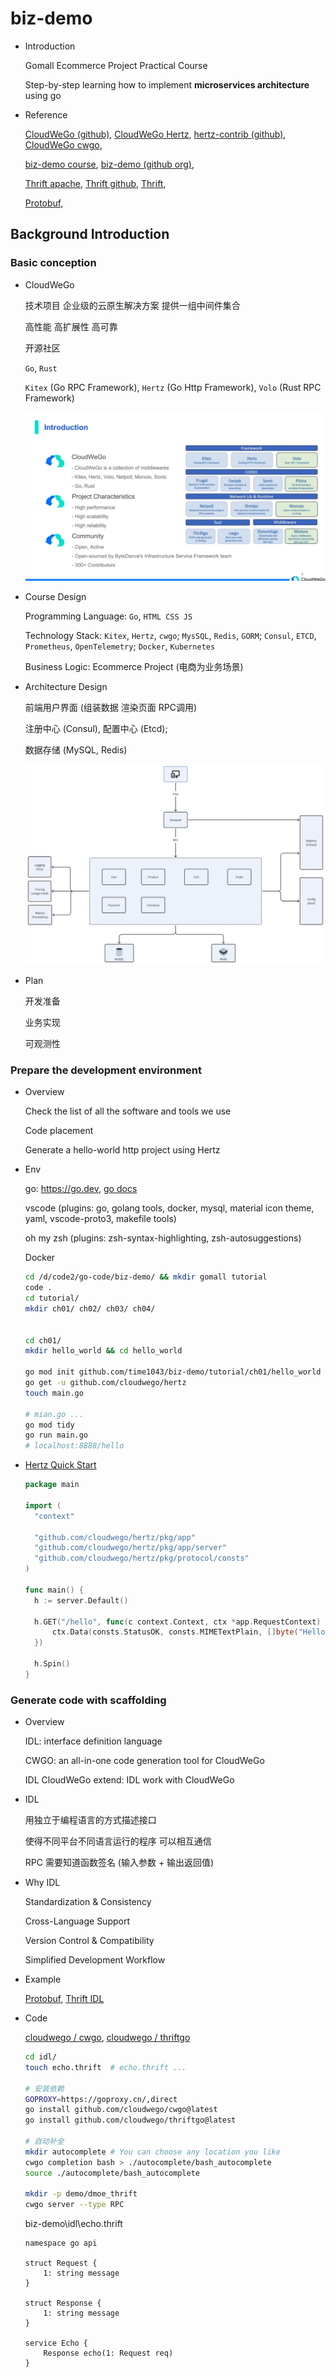 # biz-demo

- Introduction

  Gomall Ecommerce Project Practical Course

  Step-by-step learning how to implement **microservices architecture** using go



- Reference

  [CloudWeGo (github)](https://github.com/cloudwego), [CloudWeGo Hertz](https://www.cloudwego.io/docs/hertz/), [hertz-contrib (github)](https://github.com/hertz-contrib), [CloudWeGo cwgo](https://www.cloudwego.io/docs/cwgo/tutorials/auto-completion/), 
  
  [biz-demo course](https://www.bilibili.com/video/BV1bf421o7NM/?), [biz-demo (github org)](https://github.com/cloudwego/biz-demo), 
  
  [Thrift apache](https://thrift.apache.org/), [Thrift github](https://github.com/apache/thrift), [Thrift](https://diwakergupta.github.io/thrift-missing-guide/), 
  
  [Protobuf](https://protobuf.dev/programming-guides/proto3/), 





## Background Introduction

### Basic conception

- CloudWeGo

  技术项目 企业级的云原生解决方案 提供一组中间件集合

  高性能 高扩展性 高可靠

  开源社区

  `Go`, `Rust`

  `Kitex` (Go RPC Framework), `Hertz` (Go Http Framework), `Volo` (Rust RPC Framework)

  ![Snipaste_2024-05-18_21-54-24](res/Snipaste_2024-05-18_21-54-24.png)



- Course Design

  Programming Language: `Go`, `HTML CSS JS`

  Technology Stack: `Kitex`, `Hertz`, `cwgo`; `MysSQL`, `Redis`, `GORM`; `Consul`, `ETCD`, `Prometheus`, `OpenTelemetry`; `Docker`, `Kubernetes`

  Business Logic: Ecommerce Project (电商为业务场景)

- Architecture Design

  前端用户界面 (组装数据 渲染页面 RPC调用)

  注册中心 (Consul), 配置中心 (Etcd); 
  
  数据存储 (MySQL, Redis)
  
  ![Snipaste_2024-05-18_22-08-17](res/Snipaste_2024-05-18_22-08-17.png)



- Plan

  开发准备

  业务实现

  可观测性



### Prepare the development environment

- Overview

  Check the list of all the software and tools we use 

  Code placement

  Generate a hello-world http project using Hertz



- Env

  go: https://go.dev, [go docs](https://go.dev/doc/)

  vscode (plugins: go, golang tools, docker, mysql, material icon theme, yaml, vscode-proto3, makefile tools)

  oh my zsh (plugins: zsh-syntax-highlighting, zsh-autosuggestions)

  Docker

  ```bash
  cd /d/code2/go-code/biz-demo/ && mkdir gomall tutorial
  code .
  cd tutorial/ 
  mkdir ch01/ ch02/ ch03/ ch04/
  
  
  cd ch01/ 
  mkdir hello_world && cd hello_world
  
  go mod init github.com/time1043/biz-demo/tutorial/ch01/hello_world
  go get -u github.com/cloudwego/hertz
  touch main.go
  
  # mian.go ...
  go mod tidy
  go run main.go 
  # localhost:8888/hello
  
  ```
  
- [Hertz Quick Start](https://www.cloudwego.io/docs/hertz/getting-started/)

  ```go
  package main
  
  import (
  	"context"
  
  	"github.com/cloudwego/hertz/pkg/app"
  	"github.com/cloudwego/hertz/pkg/app/server"
  	"github.com/cloudwego/hertz/pkg/protocol/consts"
  )
  
  func main() {
  	h := server.Default()
  
  	h.GET("/hello", func(c context.Context, ctx *app.RequestContext) {
  		ctx.Data(consts.StatusOK, consts.MIMETextPlain, []byte("Hello, Hertz!"))
  	})
  
  	h.Spin()
  }
  
  ```

  



### Generate code with scaffolding

- Overview

  IDL: interface definition language

  CWGO: an all-in-one code generation tool for CloudWeGo

  IDL CloudWeGo extend: IDL work with CloudWeGo

  



- IDL

  用独立于编程语言的方式描述接口

  使得不同平台不同语言运行的程序 可以相互通信

  RPC 需要知道函数签名 (输入参数 + 输出返回值)

- Why IDL

  Standardization & Consistency

  Cross-Language Support

  Version Control & Compatibility

  Simplified Development Workflow

- Example

  [Protobuf](https://protobuf.dev/programming-guides/proto3/), [Thrift IDL](https://thrift.apache.org/docs/idl.html)



- Code

  [cloudwego / cwgo](https://github.com/cloudwego/cwgo), [cloudwego / thriftgo](https://github.com/cloudwego/thriftgo)

  ```bash
  cd idl/
  touch echo.thrift  # echo.thrift ...
  
  # 安装依赖
  GOPROXY=https://goproxy.cn/,direct 
  go install github.com/cloudwego/cwgo@latest
  go install github.com/cloudwego/thriftgo@latest
  
  # 自动补全
  mkdir autocomplete # You can choose any location you like
  cwgo completion bash > ./autocomplete/bash_autocomplete
  source ./autocomplete/bash_autocomplete
  
  mkdir -p demo/dmoe_thrift
  cwgo server --type RPC
  
  ```

  biz-demo\idl\echo.thrift

  ```thrift
  namespace go api
  
  struct Request {
      1: string message
  }
  
  struct Response {
      1: string message
  }
  
  service Echo {
      Response echo(1: Request req)
  }
  
  ```

  



























